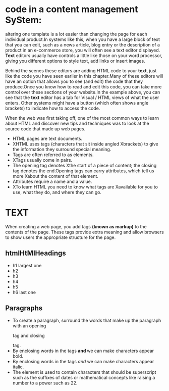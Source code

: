 # code in a content management SyStem:

altering one template is a lot easier than changing the page for each individual product.In systems like this, when you have a large block of text that you can edit, such as a news article, blog entry or the description of a product in an e-commerce store, you will often see a text editor displayed. **Text** editors usually have controls a little like those on your word processor, giving you different options to style text, add links or insert images. 

Behind the scenes these editors are adding HTML code to your **text**, just like the code you have seen earlier in this chapter.Many of these editors will have an option that allows you to see (and edit) the code that they produce.Once you know how to read and edit this code, you can take more control over these sections of your website.In the example above, you can see that the **text** editor has a tab for Visual / HTML views of what the user enters. Other systems might have a button (which often shows angle brackets) to indicate how to access the code.

When the web was first taking off, one of the most common ways to learn about HTML and discover new tips and techniques was to look at the source code that made up web pages.

+ HTML pages are text documents.
+ XHTML uses tags (characters that sit inside angled Xbrackets) to give the information they surround special meaning.
+ Tags are often referred to as elements.
+ XTags usually come in pairs. 
+ The opening tag denotes Xthe start of a piece of content; the closing tag denotes the end.Opening tags can carry attributes, which tell us more Xabout the content of that element.
+ Attributes require a name and a value.
+ XTo learn HTML you need to know what tags are Xavailable for you to use, what they do, and where they can go.

# TEXT

When creating a web page, you add tags **(known as markup)** to the contents of the page. These tags provide extra meaning and allow browsers to show users the appropriate structure for the page.

## htmlHtMlHeadings
+ h1 largest one
+ h2
+ h3
+ h4
+ h5
+ h6 last one

## Paragraphs

+ To create a paragraph, surround the words that make up the paragraph with an opening **<p>** tag and closing **</p>** tag.
+ By enclosing words in the tags **<b>** and **</b>** we can make characters appear bold.
+ By enclosing words in the tags **<i>** and **</i>** we can make characters appear italic.
+ The **<sup>** element is used to contain characters that should be superscript such as the suffixes of dates or mathematical concepts like raising a number to a power such as 22.




